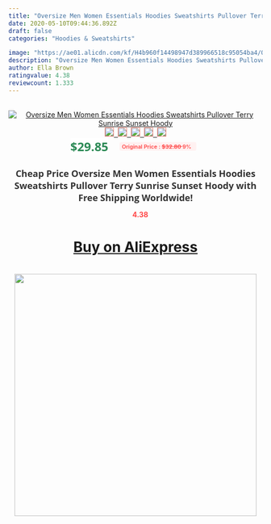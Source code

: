 ```yaml
---
title: "Oversize Men Women Essentials Hoodies Sweatshirts Pullover Terry Sunrise Sunset Hoody"
date: 2020-05-10T09:44:36.892Z
draft: false
categories: "Hoodies & Sweatshirts"

image: "https://ae01.alicdn.com/kf/H4b960f14498947d389966518c95054ba4/Oversize-Men-Women-Essentials-Hoodies-Sweatshirts-Pullover-Terry-Sunrise-Sunset-Hoody.jpg"
description: "Oversize Men Women Essentials Hoodies Sweatshirts Pullover Terry Sunrise Sunset Hoody"
author: Ella Brown
ratingvalue: 4.38
reviewcount: 1.333
---
```

<br>
<div style="text-align: center;">
<a href="https://s.click.aliexpress.com/e/_9i6qzr" target="_blank" rel="nofollow noopener noreferrer"><img alt="Oversize Men Women Essentials Hoodies Sweatshirts Pullover Terry Sunrise Sunset Hoody" class="magnifier-image" src="https://ae01.alicdn.com/kf/H4b960f14498947d389966518c95054ba4/Oversize-Men-Women-Essentials-Hoodies-Sweatshirts-Pullover-Terry-Sunrise-Sunset-Hoody.jpg_640x640.jpg">
<br>
<img style="border:1px solid salmon" src="https://ae01.alicdn.com/kf/H4b960f14498947d389966518c95054ba4/Oversize-Men-Women-Essentials-Hoodies-Sweatshirts-Pullover-Terry-Sunrise-Sunset-Hoody.jpg_120x120.jpg">&nbsp;&nbsp;<img style="border:1px solid salmon" src="https://ae01.alicdn.com/kf/H145300e66ffd4c3ab450fdce2190c82eK/Oversize-Men-Women-Essentials-Hoodies-Sweatshirts-Pullover-Terry-Sunrise-Sunset-Hoody.jpg_120x120.jpg">&nbsp;&nbsp;<img style="border:1px solid salmon" src="https://ae01.alicdn.com/kf/Hfa72a8bd73744f448de882684a9e15022/Oversize-Men-Women-Essentials-Hoodies-Sweatshirts-Pullover-Terry-Sunrise-Sunset-Hoody.jpg_120x120.jpg">&nbsp;&nbsp;<img style="border:1px solid salmon" src="https://ae01.alicdn.com/kf/Ha4c45ab24e454543918c0ff63b1d40ccQ/Oversize-Men-Women-Essentials-Hoodies-Sweatshirts-Pullover-Terry-Sunrise-Sunset-Hoody.jpg_120x120.jpg">&nbsp;&nbsp;<img style="border:1px solid salmon" src="https://ae01.alicdn.com/kf/Hde64b42312a74a909911b8f182d155feq/Oversize-Men-Women-Essentials-Hoodies-Sweatshirts-Pullover-Terry-Sunrise-Sunset-Hoody.jpg_120x120.jpg"></a></div><br0>
<div style="text-align: center;"><span style="background-color: white; border: 0px; box-sizing: border-box; color: seagreen; display: inline-block; font-family: &quot;open sans&quot; , &quot;arial&quot; , &quot;helvetica&quot; , sans-serif , &quot;heiti&quot;; font-size: 24px; font-stretch: inherit; font-weight: 700; line-height: inherit; margin: 0px 10px 0px 0px; padding: 0px; vertical-align: middle;">$29.85 </span>
<span style="background: rgb(255 , 241 , 241); border-radius: 3px; border: 0px; box-sizing: border-box; color: #ff4747; display: inline-block; font-family: inherit; font-size: 12px; font-stretch: inherit; font-style: inherit; font-variant: inherit; font-weight: 600; line-height: inherit; margin: 0px; padding: 2px 5px; transform: scale(0.9); vertical-align: middle;">Original Price : <b style="text-decoration: line-through;">$32.80 </b> 9%&nbsp;&nbsp;</span></div>
<h1 style="color: #333333; display: inline-block; font-family: &quot;open sans&quot; , &quot;arial&quot; , &quot;helvetica&quot; , sans-serif , &quot;heiti&quot;; font-size: 18px; font-stretch: inherit; font-weight: 700; text-align: center;">Cheap Price Oversize Men Women Essentials Hoodies Sweatshirts Pullover Terry Sunrise Sunset Hoody with Free Shipping Worldwide!</h1>
<div style="color: #ff4747; text-align: center;">
<img src="https://4.bp.blogspot.com/-M0ZcTcb-5uY/XleCXlxnR4I/AAAAAAAAAEc/OrjgMkXV1oMQFaCRZj5HQwOCBcu3w1FegCPcBGAYYCw/s1600/star.png" style="height: 15px;">&nbsp;<b>4.38</b></div>
<div class="button_cont" align="center"><a class="buynow_a" href="https://s.click.aliexpress.com/e/_9i6qzr" target="_blank" rel="nofollow noopener noreferrer"><H1>Buy on AliExpress</H1></a></div><br>
<div class="separator" style="clear: both; text-align: center;">
<img src="https://lh3.googleusercontent.com/-pTy5HemUv9M/XlePHvY0dAI/AAAAAAAAAE4/0nX5iRUoIWY8eMW9Dpxeirr157OZliDIgCLcBGAsYHQ/s1600/badge.gif" width="480">
</div>
